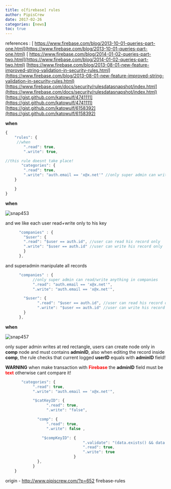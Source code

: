 ```yaml
---
title: o[firebase] rules
author: PipisCrew
date: 2017-02-26
categories: [news]
toc: true
---
```


references :
[ https://www.firebase.com/blog/2013-10-01-queries-part-one.html](https://www.firebase.com/blog/2013-10-01-queries-part-one.html)
[ https://www.firebase.com/blog/2014-01-02-queries-part-two.html](https://www.firebase.com/blog/2014-01-02-queries-part-two.html)
[https://www.firebase.com/blog/2013-08-01-new-feature-improved-string-validation-in-security-rules.html](https://www.firebase.com/blog/2013-08-01-new-feature-improved-string-validation-in-security-rules.html)
[https://www.firebase.com/docs/security/rulesdatasnapshot/index.html](https://www.firebase.com/docs/security/rulesdatasnapshot/index.html)
[https://gist.github.com/katowulf/4741111](https://gist.github.com/katowulf/4741111)
[https://gist.github.com/katowulf/6158392](https://gist.github.com/katowulf/6158392)

**when**

```js
{
    "rules": {
     //when
        ".read": true,
        ".write": true,

//this rule doesnt take place!
       "categories": {
        ".read": true,
        ".write": "auth.email == 'x@x.net'" //only super admin can write
    }

    }
}
```

**when**

![](https://www.pipiscrew.com/wp-content/uploads/2014/01/snap453.png "snap453")

and we like each user read+write only to his key

```js
      "companies" : {
        "$user": {
        ".read": "$user == auth.id", //user can read his record only
        ".write": "$user == auth.id" //user can write his record only
        }
      },
```

and superadmin manipulate all records

```js
      "companies" : {
            //only super admin can read/write anything in companies
            ".read": "auth.email == 'x@x.net'",
            ".write": "auth.email == 'x@x.net'",

        "$user": {
              ".read": "$user == auth.id", //user can read his record only
              ".write": "$user == auth.id" //user can write his record only
        }
      },
```

**when**

![](https://www.pipiscrew.com/wp-content/uploads/2014/01/snap457.png "snap457")

only super admin writes at red rectangle, users can create node only in **comp** node and must contains **adminID**, also when editing the record inside **comp**, the rule checks that current logged **userID** equals with **adminID** field!

**WARNING** when make transaction with **<span style="color: #ff0000;">Firebase</span>** the **adminID** field must be <span style="color: #ff0000;">**text**</span> otherwise cant compare it!

```js
       "categories": {
            ".read": true,
            ".write": "auth.email == 'x@x.net'",

            "$catKeyID": {
                  ".read": true,
                  ".write": "false",

              "comp": {
                  ".read": true,
                  ".write": false ,

                "$compKeyID": {
                                  ".validate": "(data.exists() && data.child('adminID').val()==auth.id) || (!data.exists() && newData.child('adminID').val()==auth.id)",
                                  ".read": true,
                                  ".write": true
                              }
              },
            }
    }
```

origin - http://www.pipiscrew.com/?p=652 firebase-rules